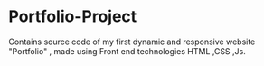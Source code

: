 # Portfolio-Project
Contains source code of my first dynamic and responsive website "Portfolio" , made using Front end technologies HTML ,CSS ,Js.
